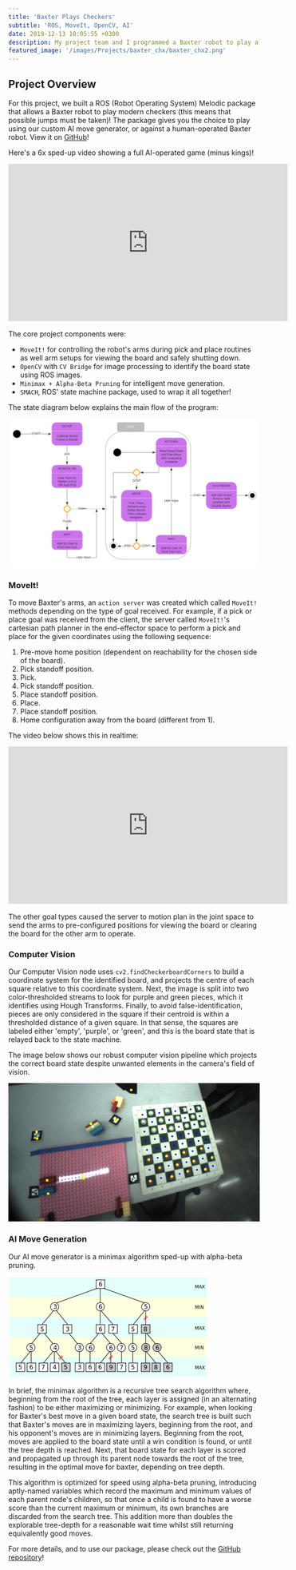 ```yaml
---
title: 'Baxter Plays Checkers'
subtitle: 'ROS, MoveIt, OpenCV, AI'
date: 2019-12-13 10:05:55 +0300
description: My project team and I programmed a Baxter robot to play a full game of checkers against a human opponent. This project placed 1st in the judged competition between 6 teams!
featured_image: '/images/Projects/baxter_chx/baxter_chx2.png'
---
```


## Project Overview

For this project, we built a ROS (Robot Operating System) Melodic package that allows a Baxter robot to play modern checkers (this means that possible jumps must be taken)! The package gives you the choice to play using our custom AI move generator, or against a human-operated Baxter robot. View it on [GitHub](https://github.com/moribots/final-project-checkers)!

Here's a 6x sped-up video showing a full AI-operated game (minus kings)! 

<iframe width="560" height="315" src="https://www.youtube.com/embed/6ZOXy3TKYeM" frameborder="0" allow="accelerometer; autoplay; encrypted-media; gyroscope; picture-in-picture" allowfullscreen></iframe>

The core project components were:

* `MoveIt!` for controlling the robot's arms during pick and place routines as well arm setups for viewing the board and safely shutting down.
* `OpenCV` with `CV Bridge` for image processing to identify the board state using ROS images.
* `Minimax + Alpha-Beta Pruning` for intelligent move generation.
* `SMACH`, ROS' state machine package, used to wrap it all together!

The state diagram below explains the main flow of the program:

![smach](/images/Projects/baxter_chx/smach.svg)

### MoveIt!

To move Baxter's arms, an `action server` was created which called `MoveIt!` methods depending on the type of goal received. For example, if a pick or place goal was received from the client, the server called `MoveIt!`'s cartesian path planner in the end-effector space to perform a pick and place for the given coordinates using the following sequence:

1. Pre-move home position (dependent on reachability for the chosen side of the board).
2. Pick standoff position.
3. Pick.
4. Pick standoff position.
5. Place standoff position.
6. Place.
7. Place standoff position.
8. Home configuration away from the board (different from 1).

The video below shows this in realtime:

<iframe width="560" height="315" src="https://www.youtube.com/embed/kUovtpajinI" frameborder="0" allow="accelerometer; autoplay; encrypted-media; gyroscope; picture-in-picture" allowfullscreen></iframe>

The other goal types caused the server to motion plan in the joint space to send the arms to pre-configured positions for viewing the board or clearing the board for the other arm to operate.

### Computer Vision

Our Computer Vision node  uses `cv2.findCheckerboardCorners` to build a coordinate system for the identified board, and projects the centre of each square relative to this coordinate system. Next, the image is split into two color-thresholded streams to look for purple and green pieces, which it identifies using Hough Transforms. Finally, to avoid false-identification, pieces are only considered in the square if their centroid is within a thresholded distance of a given square. In that sense, the squares are labeled either 'empty', 'purple', or 'green', and this is the board state that is relayed back to the state machine. 

The image below shows our robust computer vision pipeline which projects the correct board state despite unwanted elements in the camera's field of vision.

![cv](/images/Projects/baxter_chx/cv.png)

### AI Move Generation

Our AI move generator is a minimax algorithm sped-up with alpha-beta pruning.

![abp](/images/Projects/baxter_chx/abp.png)

In brief, the minimax algorithm is a recursive tree search algorithm where, beginning from the root of the tree, each layer is assigned (in an alternating fashion) to be either maximizing or minimizing. For example, when looking for Baxter's best move in a given board state, the search tree is built such that Baxter's moves are in maximizing layers, beginning from the root, and his opponent's moves are in minimizing layers. Beginning from the root, moves are applied to the board state until a win condition is found, or until the tree depth is reached. Next, that board state for each layer is scored and propagated up through its parent node towards the root of the tree, resulting in the optimal move for baxter, depending on tree depth.

This algorithm is optimized for speed using alpha-beta pruning, introducing aptly-named variables which record the maximum and minimum values of each parent node's children, so that once a child is found to have a worse score than the current maximum or minimum, its own branches are discarded from the search tree. This addition more than doubles the explorable tree-depth for a reasonable wait time whilst still returning equivalently good moves.

For more details, and to use our package, please check out the [GitHub repository](https://github.com/moribots/final-project-checkers)!